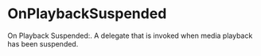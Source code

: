 # OnPlaybackSuspended

On Playback Suspended:. A delegate that is invoked when media playback has been suspended.

